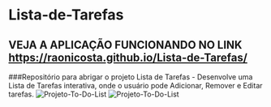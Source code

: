 # Lista-de-Tarefas
## VEJA A APLICAÇÃO FUNCIONANDO NO LINK https://raonicosta.github.io/Lista-de-Tarefas/
###Repositório para abrigar o projeto Lista de Tarefas - Desenvolve uma Lista de Tarefas interativa, onde o usuário pode Adicionar, Remover e Editar tarefas.
![Projeto-To-Do-List](https://user-images.githubusercontent.com/86081769/166139832-371fdb19-ab3a-4539-a1bb-672c97e88cbe.png)
![Projeto-To-Do-List](https://user-images.githubusercontent.com/86081769/166140113-5fa56816-baf6-4423-ab4e-dd80836fb1e7.gif)

